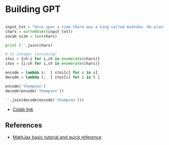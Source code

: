 # Building GPT

```py

input_txt = "Once upon a time there was a king called Askhoka. He planted fruit bearing trees for the benefit of the animals and humans"
chars = sorted(set(input_txt))
vocab_size = len(chars)

print (''.join(chars)

# to integer (encoding)
stoi = {ch:i for i,ch in enumerate(chars)}
itos = {i:ch for i,ch in enumerate(chars)}

encode = lambda s:  [ stoi[c] for c in s]
decode = lambda l:  [ itos[i] for i in l ]

encode('thompson')
decode(encode('thompson'))

''.join(decode(encode('thompson')))

```
- [Colab link](https://github.com/mohan-chinnappan-n/ml-book/blob/main/nanogpt2.ipynb)





## References
- [MathJax basic tutorial and quick reference](https://math.meta.stackexchange.com/questions/5020/mathjax-basic-tutorial-and-quick-reference)
